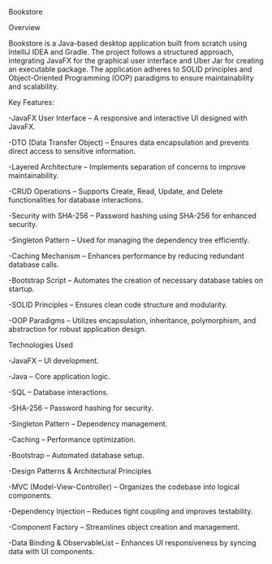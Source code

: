 Bookstore

Overview

Bookstore is a Java-based desktop application built from scratch using IntelliJ IDEA and Gradle. The project follows a structured approach, integrating JavaFX for the graphical user interface and Uber Jar for creating an executable package. The application adheres to SOLID principles and Object-Oriented Programming (OOP) paradigms to ensure maintainability and scalability.

Key Features:

-JavaFX User Interface – A responsive and interactive UI designed with JavaFX.

-DTO (Data Transfer Object) – Ensures data encapsulation and prevents direct access to sensitive information.

-Layered Architecture – Implements separation of concerns to improve maintainability.

-CRUD Operations – Supports Create, Read, Update, and Delete functionalities for database interactions.

-Security with SHA-256 – Password hashing using SHA-256 for enhanced security.

-Singleton Pattern – Used for managing the dependency tree efficiently.

-Caching Mechanism – Enhances performance by reducing redundant database calls.

-Bootstrap Script – Automates the creation of necessary database tables on startup.

-SOLID Principles – Ensures clean code structure and modularity.

-OOP Paradigms – Utilizes encapsulation, inheritance, polymorphism, and abstraction for robust application design.

Technologies Used

-JavaFX – UI development.

-Java – Core application logic.

-SQL – Database interactions.

-SHA-256 – Password hashing for security.

-Singleton Pattern – Dependency management.

-Caching – Performance optimization.

-Bootstrap – Automated database setup.

-Design Patterns & Architectural Principles

-MVC (Model-View-Controller) – Organizes the codebase into logical components.

-Dependency Injection – Reduces tight coupling and improves testability.

-Component Factory – Streamlines object creation and management.

-Data Binding & ObservableList – Enhances UI responsiveness by syncing data with UI components.
